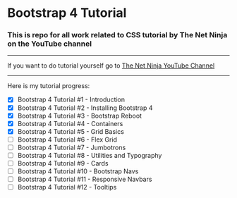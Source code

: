 # Bootstrap 4 Tutorial

### This is repo for all work related to CSS tutorial by The Net Ninja on the YouTube channel

---

If you want to do tutorial yourself go to [The Net Ninja YouTube Channel](https://www.youtube.com/playlist?list=PL4cUxeGkcC9jE_cGvLLC60C_PeF_24pvv "To the site")

---

Here is my tutorial progress:

* [x] Bootstrap 4 Tutorial #1 - Introduction
* [x] Bootstrap 4 Tutorial #2 - Installing Bootstrap 4
* [x] Bootstrap 4 Tutorial #3 - Bootstrap Reboot
* [x] Bootstrap 4 Tutorial #4 - Containers
* [x] Bootstrap 4 Tutorial #5 - Grid Basics
* [ ] Bootstrap 4 Tutorial #6 - Flex Grid
* [ ] Bootstrap 4 Tutorial #7 - Jumbotrons
* [ ] Bootstrap 4 Tutorial #8 - Utilities and Typography
* [ ] Bootstrap 4 Tutorial #9 - Cards
* [ ] Bootstrap 4 Tutorial #10 - Bootstrap Navs
* [ ] Bootstrap 4 Tutorial #11 - Responsive Navbars
* [ ] Bootstrap 4 Tutorial #12 - Tooltips 